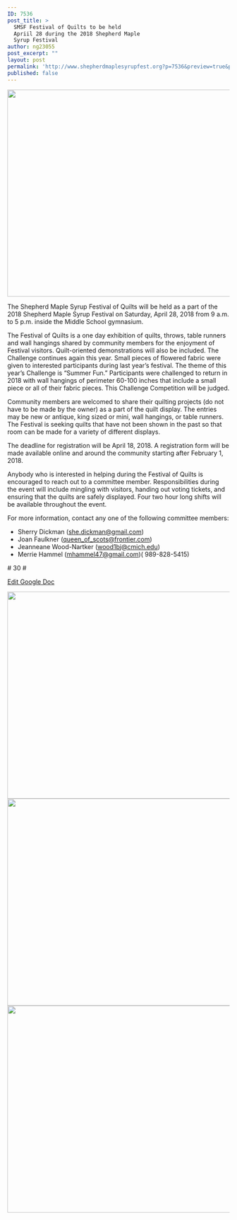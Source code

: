 ```yaml
---
ID: 7536
post_title: >
  SMSF Festival of Quilts to be held
  Apriil 28 during the 2018 Shepherd Maple
  Syrup Festival
author: ng23055
post_excerpt: ""
layout: post
permalink: 'http://www.shepherdmaplesyrupfest.org?p=7536&preview=true&preview_id=7536'
published: false
---
```

<img title="" src="http://www.shepherdmaplesyrupfest.org/wp-content/uploads/2017/12/null-2.jpeg" alt="" width="624" height="468" />

The Shepherd Maple Syrup Festival of Quilts will be held as a part of the 2018 Shepherd Maple Syrup Festival on Saturday, April 28, 2018 from 9 a.m. to 5 p.m. inside the Middle School gymnasium.

The Festival of Quilts is a one day exhibition of quilts, throws, table runners and wall hangings shared by community members for the enjoyment of Festival visitors. Quilt-oriented demonstrations will also be included. The Challenge continues again this year. Small pieces of flowered fabric were given to interested participants during last year’s festival. The theme of this year’s Challenge is “Summer Fun.” Participants were challenged to return in 2018 with wall hangings of perimeter 60-100 inches that include a small piece or all of their fabric pieces. This Challenge Competition will be judged.

Community members are welcomed to share their quilting projects (do not have to be made by the owner) as a part of the quilt display. The entries may be new or antique, king sized or mini, wall hangings, or table runners. The Festival is seeking quilts that have not been shown in the past so that room can be made for a variety of different displays.

The deadline for registration will be April 18, 2018. A registration form will be made available online and around the community starting after February 1, 2018.

Anybody who is interested in helping during the Festival of Quilts is encouraged to reach out to a committee member. Responsibilities during the event will include mingling with visitors, handing out voting tickets, and ensuring that the quilts are safely displayed. Four two hour long shifts will be available throughout the event.

For more information, contact any one of the following committee members:
<ul>
 	<li>Sherry Dickman (<a href="mailto:she.dickman@gmail.com">she.dickman@gmail.com</a>)</li>
 	<li>Joan Faulkner (<a href="mailto:queen_of_scots@frontier.com">queen_of_scots@frontier.com</a>)</li>
 	<li>Jeanneane Wood-Nartker (<a href="mailto:wood1bj@cmich.edu">wood1bj@cmich.edu</a>)</li>
 	<li>Merrie Hammel (<a href="mailto:mhammel47@gmail.com">mhammel47@gmail.com</a>)( 989-828-5415)</li>
</ul>
# 30 #

<a href="https://docs.google.com/document/d/1dUJzRG43on6LyxAv53HP44D0-26zY5Rn927tPQAbgxs/edit?usp=sharing">Edit Google Doc</a>

<img title="" src="http://www.shepherdmaplesyrupfest.org/wp-content/uploads/2017/12/null-3.jpeg" alt="" width="624" height="468" />

<img title="" src="http://www.shepherdmaplesyrupfest.org/wp-content/uploads/2017/12/null-4.jpeg" alt="" width="624" height="468" />

<img title="" src="http://www.shepherdmaplesyrupfest.org/wp-content/uploads/2017/12/null-5.jpeg" alt="" width="624" height="468" />